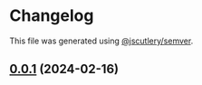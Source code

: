 # Changelog

This file was generated using [@jscutlery/semver](https://github.com/jscutlery/semver).

## [0.0.1](https://github.com/ionut-t/zamolxis/compare/control-errors-0.1.1-1...control-errors-0.0.1) (2024-02-16)
